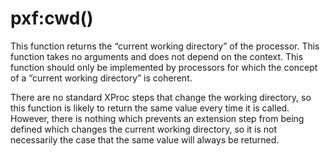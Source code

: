 # pxf:cwd()

This function returns the “current working directory” of the
processor. This function takes no arguments and does not depend on the
context. This function should only be implemented by processors for
which the concept of a “current working directory” is coherent.

There are no standard XProc steps that change the working directory,
so this function is likely to return the same value every time it is
called. However, there is nothing which prevents an extension step
from being defined which changes the current working directory, so it
is not necessarily the case that the same value will always be
returned.
